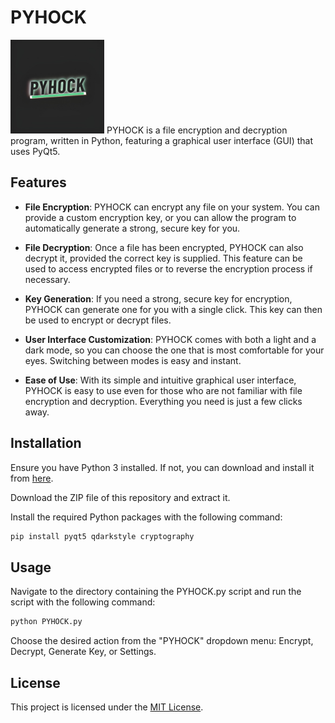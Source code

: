 # **PYHOCK**

<img src="Generally/LOGO_PYHOCK.jpg" alt="Logo" height="150">
PYHOCK is a file encryption and decryption program, written in Python, featuring a graphical user interface (GUI) that uses PyQt5.

## Features

- **File Encryption**: PYHOCK can encrypt any file on your system. You can provide a custom encryption key, or you can allow the program to automatically generate a strong, secure key for you.

- **File Decryption**: Once a file has been encrypted, PYHOCK can also decrypt it, provided the correct key is supplied. This feature can be used to access encrypted files or to reverse the encryption process if necessary.

- **Key Generation**: If you need a strong, secure key for encryption, PYHOCK can generate one for you with a single click. This key can then be used to encrypt or decrypt files.

- **User Interface Customization**: PYHOCK comes with both a light and a dark mode, so you can choose the one that is most comfortable for your eyes. Switching between modes is easy and instant.

- **Ease of Use**: With its simple and intuitive graphical user interface, PYHOCK is easy to use even for those who are not familiar with file encryption and decryption. Everything you need is just a few clicks away.


## Installation

Ensure you have Python 3 installed. If not, you can download and install it from [here](https://www.python.org/downloads/).

Download the ZIP file of this repository and extract it.

Install the required Python packages with the following command:

```bash
pip install pyqt5 qdarkstyle cryptography
```
## Usage
Navigate to the directory containing the PYHOCK.py script and run the script with the following command:
```bash
python PYHOCK.py
```
Choose the desired action from the "PYHOCK" dropdown menu: Encrypt, Decrypt, Generate Key, or Settings.
## License

This project is licensed under the [MIT License](https://opensource.org/licenses/MIT/).
